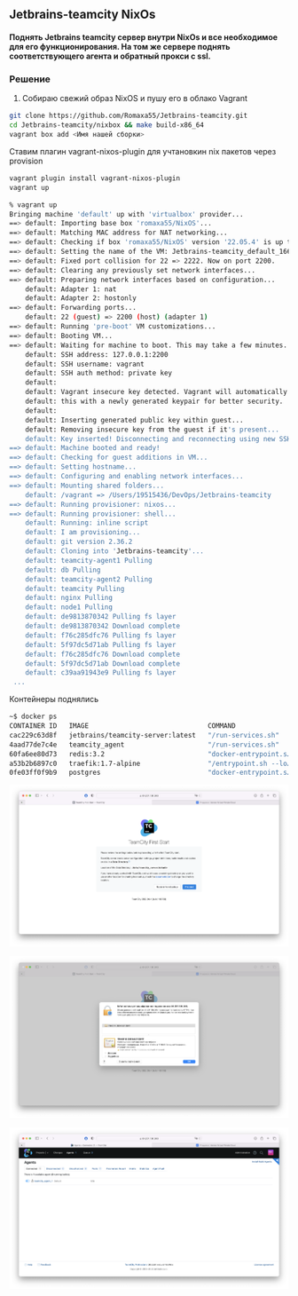 ## Jetbrains-teamcity NixOs

#### Поднять Jetbrains teamcity сервер внутри NixOs и все необходимое для его функционирования. На том же сервере поднять соответствующего агента и обратный прокси с ssl.

### Решение
1) Собираю свежий образ NixOS и пушу его в облако Vagrant
```bash
git clone https://github.com/Romaxa55/Jetbrains-teamcity.git
cd Jetbrains-teamcity/nixbox && make build-x86_64
vagrant box add <Имя нашей сборки>
```

Ставим плагин vagrant-nixos-plugin для учтановкин nix пакетов через  provision
```bash
vagrant plugin install vagrant-nixos-plugin
vagrant up
```

```bash
% vagrant up     
Bringing machine 'default' up with 'virtualbox' provider...
==> default: Importing base box 'romaxa55/NixOS'...
==> default: Matching MAC address for NAT networking...
==> default: Checking if box 'romaxa55/NixOS' version '22.05.4' is up to date...
==> default: Setting the name of the VM: Jetbrains-teamcity_default_1665178693601_83622
==> default: Fixed port collision for 22 => 2222. Now on port 2200.
==> default: Clearing any previously set network interfaces...
==> default: Preparing network interfaces based on configuration...
    default: Adapter 1: nat
    default: Adapter 2: hostonly
==> default: Forwarding ports...
    default: 22 (guest) => 2200 (host) (adapter 1)
==> default: Running 'pre-boot' VM customizations...
==> default: Booting VM...
==> default: Waiting for machine to boot. This may take a few minutes...
    default: SSH address: 127.0.0.1:2200
    default: SSH username: vagrant
    default: SSH auth method: private key
    default: 
    default: Vagrant insecure key detected. Vagrant will automatically replace
    default: this with a newly generated keypair for better security.
    default: 
    default: Inserting generated public key within guest...
    default: Removing insecure key from the guest if it's present...
    default: Key inserted! Disconnecting and reconnecting using new SSH key...
==> default: Machine booted and ready!
==> default: Checking for guest additions in VM...
==> default: Setting hostname...
==> default: Configuring and enabling network interfaces...
==> default: Mounting shared folders...
    default: /vagrant => /Users/19515436/DevOps/Jetbrains-teamcity
==> default: Running provisioner: nixos...
==> default: Running provisioner: shell...
    default: Running: inline script
    default: I am provisioning...
    default: git version 2.36.2
    default: Cloning into 'Jetbrains-teamcity'...
    default: teamcity-agent1 Pulling
    default: db Pulling
    default: teamcity-agent2 Pulling
    default: teamcity Pulling
    default: nginx Pulling
    default: node1 Pulling
    default: de9813870342 Pulling fs layer
    default: de9813870342 Download complete
    default: f76c285dfc76 Pulling fs layer
    default: 5f97dc5d71ab Pulling fs layer
    default: f76c285dfc76 Download complete
    default: 5f97dc5d71ab Download complete
    default: c39aa91943e9 Pulling fs layer
 ...
```

Контейнеры поднялись
```bash
~$ docker ps
CONTAINER ID   IMAGE                              COMMAND                  CREATED          STATUS          PORTS                                                                      NAMES
cac229c63d8f   jetbrains/teamcity-server:latest   "/run-services.sh"       31 minutes ago   Up 31 minutes   0.0.0.0:49207->8111/tcp, :::49207->8111/tcp                                server
4aad77de7c4e   teamcity_agent                     "/run-services.sh"       31 minutes ago   Up 31 minutes                                                                              teamcity_agent_1
60fa6ee80d73   redis:3.2                          "docker-entrypoint.s…"   31 minutes ago   Up 31 minutes   6379/tcp                                                                   teamcity_redis_1
a53b2b6897c0   traefik:1.7-alpine                 "/entrypoint.sh --lo…"   31 minutes ago   Up 31 minutes   0.0.0.0:80->80/tcp, :::80->80/tcp, 0.0.0.0:443->443/tcp, :::443->443/tcp   teamcity_traefik_1
0fe03ff0f9b9   postgres                           "docker-entrypoint.s…"   31 minutes ago   Up 31 minutes   0.0.0.0:49205->5432/tcp, :::49205->5432/tcp                                teamcity_postgres_1
```

![Alt text](img/img1.png?raw=true "Teamcity")

![Alt text](img/img2.png?raw=true "Teamcity")

![Alt text](img/img3.png?raw=true "Teamcity")


[//]: # (sudo "/Library/Application Support/VirtualBox/LaunchDaemons/VirtualBoxStartup.sh" restart)


